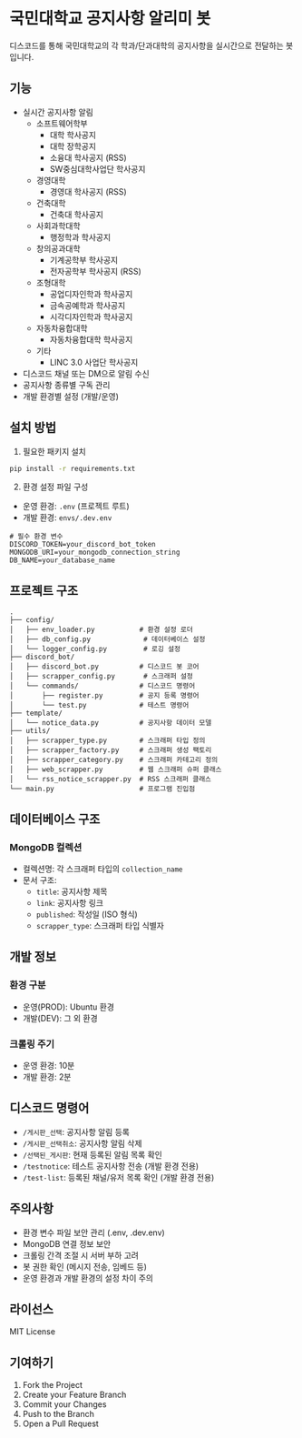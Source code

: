 # 국민대학교 공지사항 알리미 봇

디스코드를 통해 국민대학교의 각 학과/단과대학의 공지사항을 실시간으로 전달하는 봇입니다.

## 기능

- 실시간 공지사항 알림
  - 소프트웨어학부
    - 대학 학사공지
    - 대학 장학공지
    - 소융대 학사공지 (RSS)
    - SW중심대학사업단 학사공지
  - 경영대학
    - 경영대 학사공지 (RSS)
  - 건축대학
    - 건축대 학사공지
  - 사회과학대학
    - 행정학과 학사공지
  - 창의공과대학
    - 기계공학부 학사공지
    - 전자공학부 학사공지 (RSS)
  - 조형대학
    - 공업디자인학과 학사공지
    - 금속공예학과 학사공지
    - 시각디자인학과 학사공지
  - 자동차융합대학
    - 자동차융합대학 학사공지
  - 기타
    - LINC 3.0 사업단 학사공지
- 디스코드 채널 또는 DM으로 알림 수신
- 공지사항 종류별 구독 관리
- 개발 환경별 설정 (개발/운영)

## 설치 방법

1. 필요한 패키지 설치
```bash
pip install -r requirements.txt
```

2. 환경 설정 파일 구성
- 운영 환경: `.env` (프로젝트 루트)
- 개발 환경: `envs/.dev.env`

```env
# 필수 환경 변수
DISCORD_TOKEN=your_discord_bot_token
MONGODB_URI=your_mongodb_connection_string
DB_NAME=your_database_name
```

## 프로젝트 구조

```
.
├── config/
│   ├── env_loader.py           # 환경 설정 로더
│   ├── db_config.py             # 데이터베이스 설정
│   └── logger_config.py         # 로깅 설정
├── discord_bot/
│   ├── discord_bot.py          # 디스코드 봇 코어
│   ├── scrapper_config.py       # 스크래퍼 설정
│   └── commands/               # 디스코드 명령어
│       ├── register.py         # 공지 등록 명령어
│       └── test.py             # 테스트 명령어
├── template/
│   └── notice_data.py          # 공지사항 데이터 모델
├── utils/
│   ├── scrapper_type.py        # 스크래퍼 타입 정의
│   ├── scrapper_factory.py     # 스크래퍼 생성 팩토리
│   ├── scrapper_category.py    # 스크래퍼 카테고리 정의
│   ├── web_scrapper.py         # 웹 스크래퍼 슈퍼 클래스
│   └── rss_notice_scrapper.py  # RSS 스크래퍼 클래스
└── main.py                     # 프로그램 진입점
```

## 데이터베이스 구조

### MongoDB 컬렉션

- 컬렉션명: 각 스크래퍼 타입의 `collection_name`
- 문서 구조:
  - `title`: 공지사항 제목
  - `link`: 공지사항 링크
  - `published`: 작성일 (ISO 형식)
  - `scrapper_type`: 스크래퍼 타입 식별자

## 개발 정보

### 환경 구분
- 운영(PROD): Ubuntu 환경
- 개발(DEV): 그 외 환경

### 크롤링 주기
- 운영 환경: 10분
- 개발 환경: 2분

## 디스코드 명령어

- `/게시판_선택`: 공지사항 알림 등록
- `/게시판_선택취소`: 공지사항 알림 삭제
- `/선택된_게시판`: 현재 등록된 알림 목록 확인
- `/testnotice`: 테스트 공지사항 전송 (개발 환경 전용)
- `/test-list`: 등록된 채널/유저 목록 확인 (개발 환경 전용)

## 주의사항

- 환경 변수 파일 보안 관리 (.env, .dev.env)
- MongoDB 연결 정보 보안
- 크롤링 간격 조절 시 서버 부하 고려
- 봇 권한 확인 (메시지 전송, 임베드 등)
- 운영 환경과 개발 환경의 설정 차이 주의

## 라이선스

MIT License

## 기여하기

1. Fork the Project
2. Create your Feature Branch
3. Commit your Changes
4. Push to the Branch
5. Open a Pull Request